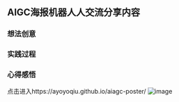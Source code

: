 ## AIGC海报机器人人交流分享内容
### 想法创意
### 实践过程
### 心得感悟


点击进入https://ayoyoqiu.github.io/aiagc-poster/
![image](https://github.com/user-attachments/assets/eb17ff8b-f2c6-437b-a346-768d1337d4e0)
